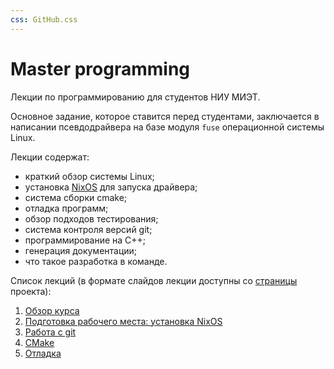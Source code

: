 ```yaml
---
css: GitHub.css
---
```


# Master programming

Лекции по программированию для студентов НИУ МИЭТ.

Основное задание, которое ставится перед студентами, заключается в написании псевдодрайвера на
базе модуля `fuse` операционной системы Linux.

Лекции содержат:

* краткий обзор системы Linux;
* установка [NixOS](https://nixos.org) для запуска драйвера;
* система сборки cmake;
* отладка программ;
* обзор подходов тестирования;
* система контроля версий git;
* программирование на C++;
* генерация документации;
* что такое разработка в команде.

Список лекций (в формате слайдов лекции доступны со [страницы](https://cvlabmiet.github.io/master-programming) проекта):

1. [Обзор курса](lecture-1.md)
1. [Подготовка рабочего места: установка NixOS](lecture-2.md)
1. [Работа с git](lecture-3.md)
1. [CMake](lecture-4.md)
1. [Отладка](lecture-5.md)
